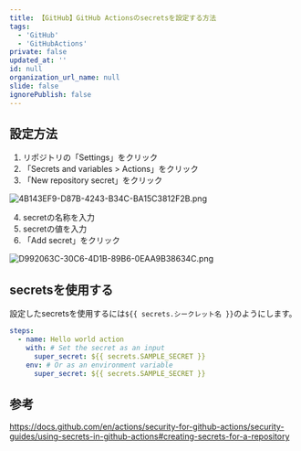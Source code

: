 ```yaml
---
title: 【GitHub】GitHub Actionsのsecretsを設定する方法
tags:
  - 'GitHub'
  - 'GitHubActions'
private: false
updated_at: ''
id: null
organization_url_name: null
slide: false
ignorePublish: false
---
```


## 設定方法

1. リポジトリの「Settings」をクリック
2. 「Secrets and variables > Actions」をクリック
3. 「New repository secret」をクリック

![4B143EF9-D87B-4243-B34C-BA15C3812F2B.png](https://qiita-image-store.s3.ap-northeast-1.amazonaws.com/0/2342443/ee71dd82-44b1-4217-8dc1-cfa65c278190.png)

4. secretの名称を入力
5. secretの値を入力
6. 「Add secret」をクリック

![D992063C-30C6-4D1B-89B6-0EAA9B38634C.png](https://qiita-image-store.s3.ap-northeast-1.amazonaws.com/0/2342443/d92fd0f7-d3b6-4138-bdb8-f1b50302a853.png)

## secretsを使用する

設定したsecretsを使用するには`${{ secrets.シークレット名 }}`のようにします。

```yaml
steps:
  - name: Hello world action
    with: # Set the secret as an input
      super_secret: ${{ secrets.SAMPLE_SECRET }}
    env: # Or as an environment variable
      super_secret: ${{ secrets.SAMPLE_SECRET }}
```

## 参考

https://docs.github.com/en/actions/security-for-github-actions/security-guides/using-secrets-in-github-actions#creating-secrets-for-a-repository
